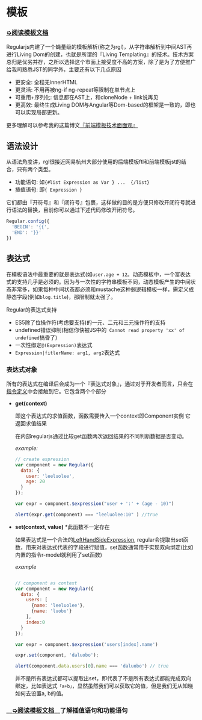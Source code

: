 # 模板


### __[&#x27AD;阅读模板文档](http://regularjs.github.io/reference/?syntax-zh)__

Regularjs内建了一个蝇量级的模板解析(称之为rgl)，从字符串解析到中间AST再进行Living Dom的创建，也就是所谓的『Living Templating』的技术。技术方案总归是优劣并存，之所以选择这个市面上接受度不高的方案，除了是为了方便推广给我司熟悉JST的同学外，主要还有以下几点原因

- 更安全: 全程无innerHTML
- 更灵活: 不用再被ng-if ng-repeat等限制在单节点上
- 可重用+序列化: 信息都在AST上，和cloneNode + link说再见 
- 更高效: 最终生成Living DOM与Angular等Dom-based的框架是一致的，即也可以实现局部更新。

更多理解可以参考我的这篇博文[『前端模板技术面面观』](http://leeluolee.github.io/2014/10/10/template-engine/)


## 语法设计

从语法角度讲，rgl很接近网易杭州大部分使用的后端模板ftl和前端模板jst的结合，只有两个类型。

- 功能语句: 如`{#list Expression as Var } ...  {/list}` 
- 插值语句: 即`{ Expression }`

它们都由『开符号』和『闭符号』包裹，这样做的目的是方便只修改开闭符号就进行语法的替换，目前你可以通过下述代码修改开闭符号。

```js
Regular.config({
  'BEGIN': '{{',
  'END': '}}'
})
```


## 表达式

在模板语法中最重要的就是表达式(如`user.age + 12`。动态模板中，一个富表达式的支持几乎是必须的。因为与一次性的字符串模板不同，动态模板产生的中间状态非常多，如果每种中间状态都必须和mustache这种弱逻辑模板一样，需定义成静态字段(例如`blog.title`)，那限制就太强了。

Regular的表达式支持

- ES5除了位操作符(考虑要支持)的一元、二元和三元操作符的支持
- undefined错误抑制(相信你快被JS中的` Cannot read property 'xx' of undefined`搞昏了)
- 一次性绑定`@(Expression)`表达式
- `Expression|fitlerName: arg1, arg2`表达式


### 表达式对象

所有的表达式在编译后会成为一个『表达式对象』，通过对于开发者而言，只会在[指令定义](basic/directive.md)中会接触到它。它包含两个个部分


* __get(context)__

  即这个表达式的求值函数，函数需要传入一个context即Component实例 它返回求值结果 

  在内部regularjs通过比较get函数两次返回结果的不同判断数据是否变动。


  _example:_
  ```js
  // create expression
  var component = new Regular({
    data: {
      user: 'leeluolee',
      age: 20 
    }
  });

  var expr = component.$expression("user + ':' + (age - 10)")

  alert(expr.get(component) === "leeluolee:10" ) //true

  ```



* __set(context, value)__  *此函数不一定存在

  如果表达式是一个合法的[LeftHandSideExpression](http://es5.github.io/#x11.2), regular会提取出set函数，用来对表达式代表的字段进行赋值，set函数通常用于实现双向绑定(比如内置的指令r-model就利用了set函数)


  _example_

  ```javascript

  // component as context
  var component = new Regular({
    data: {
      users: [
        {name: 'leeluolee'},
        {name: 'luobo'}
      ],
      index:0
    }
  });

  var expr = component.$expression('users[index].name')

  expr.set(component, 'daluobo');

  alert(component.data.users[0].name === 'daluobo') // true

  ```

  并不是所有表达式都可以提取出set，即代表了不是所有表达式都能完成双向绑定，比如表达式`「a+b」`，显然虽然我们可以获取它的值，但是我们无从知晓如何去设置a, b的值。





### __[&#x27AD;阅读模板文档](http://regularjs.github.io/reference/?syntax-zh)__了解插值语句和功能语句